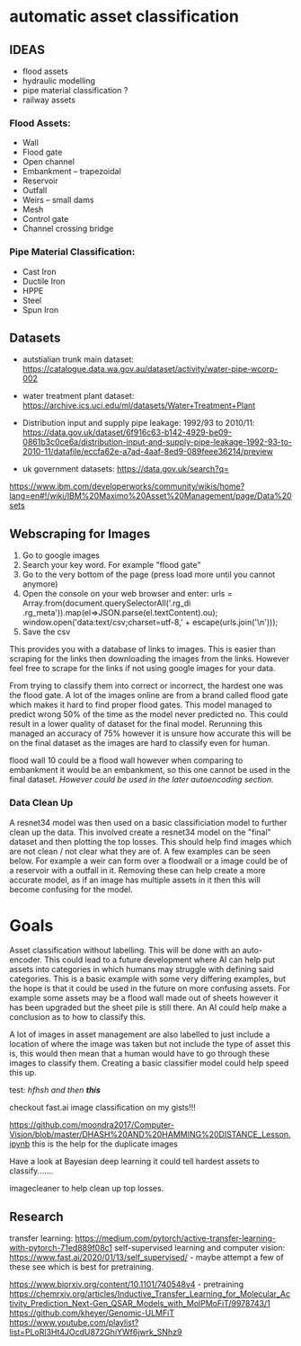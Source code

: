 # automatic asset classification

## IDEAS
- flood assets
- hydraulic modelling
- pipe material classification ?
- railway assets

### Flood Assets:
- Wall
- Flood gate
- Open channel
- Embankment – trapezoidal
- Reservoir
- Outfall
- Weirs – small dams
- Mesh
- Control gate
- Channel crossing bridge

### Pipe Material Classification:
- Cast Iron
- Ductile Iron
- HPPE
- Steel
- Spun Iron


## Datasets

- autstialian trunk main dataset:
https://catalogue.data.wa.gov.au/dataset/activity/water-pipe-wcorp-002
- water treatment plant dataset:
https://archive.ics.uci.edu/ml/datasets/Water+Treatment+Plant
- Distribution input and supply pipe leakage: 1992/93 to 2010/11:
https://data.gov.uk/dataset/6f916c63-b142-4929-be09-0861b3c0ce6a/distribution-input-and-supply-pipe-leakage-1992-93-to-2010-11/datafile/eccfa62e-a7ad-4aaf-8ed9-089feee36214/preview

- uk government datasets:
https://data.gov.uk/search?q=

https://www.ibm.com/developerworks/community/wikis/home?lang=en#!/wiki/IBM%20Maximo%20Asset%20Management/page/Data%20sets



## Webscraping for Images
1. Go to google images
2. Search your key word. For example "flood gate"
3. Go to the very bottom of the page (press load more until you cannot anymore)
4. Open the console on your web browser and enter:
urls = Array.from(document.querySelectorAll('.rg_di .rg_meta')).map(el=>JSON.parse(el.textContent).ou);
window.open('data:text/csv;charset=utf-8,' + escape(urls.join('\n')));
5. Save the csv

This provides you with a database of links to images. This is easier than scraping for the links then downloading the images from the links. However feel free to scrape for the links if not using google images for your data.

From trying to classify them into correct or incorrect, the hardest one was the flood gate. A lot of the images online are from a brand called flood gate which makes it hard to find proper flood gates. This model managed to predict wrong 50% of the time as the model never predicted no. This could result in a lower quality of dataset for the final model. Rerunning this managed an accuracy of 75% however it is unsure how accurate this will be on the final dataset as the images are hard to classify even for human.

flood wall 10 could be a flood wall however when comparing to embankment it would be an embankment, so this one cannot be used in the final dataset. _However could be used in the later autoencoding section._

### Data Clean Up
A resnet34 model was then used on a basic classificiation model to further clean up the data. This involved create a resnet34 model on the "final" dataset and then plotting the top losses. This should help find images which are not clean / not clear what they are of. A few examples can be seen below. For example a weir can form over a floodwall or a image could be of a reservoir with a outfall in it. Removing these can help create a more accurate model, as if an image has multiple assets in it then this will become confusing for the model.

# Goals
Asset classification without labelling. This will be done with an auto-encoder. This could lead to a future development where AI can help put assets into categories in which humans may struggle with defining said categories. This is a basic example with some very differing examples, but the hope is that it could be used in the future on more confusing assets. For example some assets may be a flood wall made out of sheets however it has been upgraded but the sheet pile is still there. An AI could help make a conclusion as to how to classify this.

A lot of images in asset management are also labelled to just include a location of where the image was taken but not include the type of asset this is, this would then mean that a human would have to go through these images to classify them. Creating a basic classifier model could help speed this up.

test:
*hfhsh and  then __this__*

checkout fast.ai image classification on my gists!!!


https://github.com/moondra2017/Computer-Vision/blob/master/DHASH%20AND%20HAMMING%20DISTANCE_Lesson.ipynb
this is the help for the duplicate images


Have a look at Bayesian deep learning it could tell hardest assets to classify.......

imagecleaner to help clean up top losses.


## Research
transfer learning:
https://medium.com/pytorch/active-transfer-learning-with-pytorch-71ed889f08c1
self-supervised learning and computer vision:
https://www.fast.ai/2020/01/13/self_supervised/ - maybe attempt a few of these see which is best for pretraining.

https://www.biorxiv.org/content/10.1101/740548v4 - pretraining
https://chemrxiv.org/articles/Inductive_Transfer_Learning_for_Molecular_Activity_Prediction_Next-Gen_QSAR_Models_with_MolPMoFiT/9978743/1
https://github.com/kheyer/Genomic-ULMFiT
https://www.youtube.com/playlist?list=PLoRl3Ht4JOcdU872GhiYWf6jwrk_SNhz9

